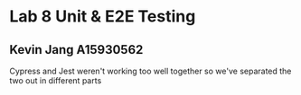 # Lab 8 Unit & E2E Testing
## Kevin Jang A15930562
Cypress and Jest weren't working too well together
so we've separated the two out in different parts
